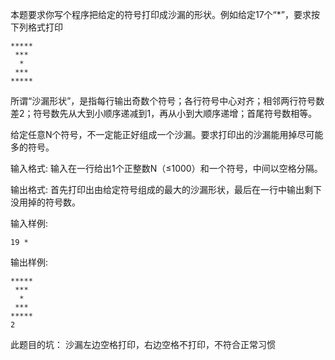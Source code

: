 本题要求你写个程序把给定的符号打印成沙漏的形状。例如给定17个“*”，要求按下列格式打印
```
*****
 ***
  *
 ***
*****
```
所谓“沙漏形状”，是指每行输出奇数个符号；各行符号中心对齐；相邻两行符号数差2；符号数先从大到小顺序递减到1，再从小到大顺序递增；首尾符号数相等。

给定任意N个符号，不一定能正好组成一个沙漏。要求打印出的沙漏能用掉尽可能多的符号。

输入格式:
输入在一行给出1个正整数N（≤1000）和一个符号，中间以空格分隔。

输出格式:
首先打印出由给定符号组成的最大的沙漏形状，最后在一行中输出剩下没用掉的符号数。

输入样例:
```
19 *
```
输出样例:
```
*****
 ***
  *
 ***
*****
2
```

此题目的坑：
沙漏左边空格打印，右边空格不打印，不符合正常习惯